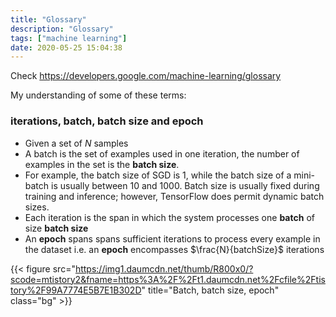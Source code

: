 ```yaml
---
title: "Glossary"
description: "Glossary"
tags: ["machine learning"]
date: 2020-05-25 15:04:38
---
```


Check https://developers.google.com/machine-learning/glossary

My understanding of some of these terms:

### iterations, batch, batch size and epoch

- Given a set of $N$ samples
- A batch is the set of examples used in one iteration, the number of examples in the set is the **batch size**. 
- For example, the batch size of SGD is 1, while the batch size of a mini-batch is usually between 10 and 1000.
Batch size is usually fixed during training and inference; however, TensorFlow does permit dynamic batch sizes.
- Each iteration is the span in which the system processes one **batch** of size **batch size**
- An **epoch** spans spans sufficient iterations to process every example in the dataset i.e. an **epoch** encompasses $\frac{N}{batchSize}$ iterations

{{< figure src="https://img1.daumcdn.net/thumb/R800x0/?scode=mtistory2&fname=https%3A%2F%2Ft1.daumcdn.net%2Fcfile%2Ftistory%2F99A7774E5B7E1B302D" 
  title="Batch, batch size, epoch" class="bg" >}}
<style> .bg { filter: invert(1); } </style>

